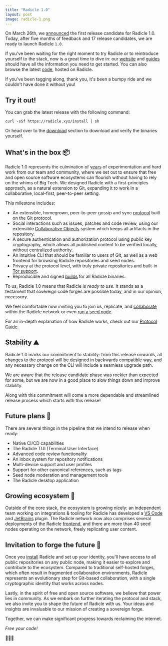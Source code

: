 ```yaml
---
title: "Radicle 1.0"
layout: post
image: radicle-1.png
---
```


On March 26th, we [announced][rc1] the first release candidate for Radicle 1.0.
Today, after five months of feedback and 17 release candidates, we are ready to
launch Radicle `1.0`.

If you've been waiting for the right moment to try Radicle or to reintroduce
yourself to the stack, now is a great time to dive in: our [website][website]
and [guides][guides] should have all the information you need to get started.
You can also browse the latest [code][heartwood], hosted on Radicle.

If you've been tagging along, thank you, it's been a bumpy ride and we couldn't
have done it without you!

## Try it out!

You can grab the latest release with the following command:

    curl -sSf https://radicle.xyz/install | sh

Or head over to the [download](/download) section to download and verify the
binaries yourself.

## What's in the box 📦

Radicle 1.0 represents the culmination of [years](/history) of experimentation
and hard work from our team and community, where we set out to ensure that free
and open source software ecosystems can flourish without having to rely on the
whims of Big Tech. We designed Radicle with a first-principles approach, as a
natural extension to Git, expanding it to work in a collaborative, local-first,
peer-to-peer setting.

This milestone includes:

* An extensible, homegrown, peer-to-peer gossip and sync [protocol](/guides/protocol)
  built on the Git protocol.
* Social interactions such as issues, patches and code review, using our
  extensible [Collaborative Objects][cobs] system which keeps all artifacts
  in the repository.
* A secure authentication and authorization protocol using public key
  cryptography, which allows all published content to be verified locally,
  without centralized authority.
* An intuitive CLI that should be familiar to users of Git, as well as a web
  frontend for browsing Radicle repositories and seed nodes.
* Privacy at the protocol level, with truly private repositories and built-in
  [Tor support][tor].
* Reproducible and signed [builds](/download) for all Radicle binaries.

To us, Radicle 1.0 means that Radicle is *ready to use*. It stands as a
testament that sovereign code forges are possible today, and in our opinion,
*necessary*.

We feel comfortable now inviting you to join us, replicate, and
[collaborate](/guides/user) within the Radicle network or even [run a seed
node](/guides/seeder).

For an in-depth explanation of how Radicle works, check out our [Protocol
Guide](/guides/protocol).

## Stability ⛰️

Radicle 1.0 marks our commitment to stability: from this release onwards, all
changes to the protocol will be designed in backwards compatible way, and any
necessary change on the CLI will include a seamless upgrade path.

We are aware that the release candidate phase was rockier than expected for
some, but we are now in a good place to slow things down and improve stability.

Along with this commitment will come a more dependable and streamlined release
process which starts with this release!

## Future plans 🔮

There are several things in the pipeline that we intend to release when ready:

* Native CI/CD capabilities
* The Radicle TUI (Terminal User Interface)
* Advanced code review functionality
* An inbox system for repository notifications
* Multi-device support and user profiles
* Support for other canonical references, such as tags
* Seed node moderation and management tools
* The Radicle desktop application

## Growing ecosystem 🌱

Outside of the core stack, the ecosystem is growing nicely:  an independent
team working on integrations & tooling for Radicle has developed a [VS
Code][vscode] and [JetBrains][jetbrains] plugin. The Radicle network now also
comprises several deployments of the Radicle [frontend][fe], and there are more
than 40 seed nodes operating on the network, freely replicating user content.

## Invitation to forge the future 🤝

Once you [install][install] Radicle and set up your identity, you'll have access
to all public repositories on any public node, making it easier to explore and
contribute to the ecosystem. Compared to traditional self-hosted forges, which
often result in fragmented collaboration environments, Radicle represents an
evolutionary step for Git-based collaboration, with a single cryptographic
identity that works across nodes.

Lastly, in the spirit of free and open source software, we believe that power
lies in community. As we embark on further iterating the protocol and stack, we
also invite you to shape the future of Radicle with us. Your ideas and insights
are invaluable to our mission of creating a sovereign forge.

Together, we can make significant progress towards reclaiming the internet.

*Free your code!*

👾👾👾


[cobs]: /guides/protocol#collaborative-objects
[vscode]: https://app.radicle.at/nodes/seed.radicle.gr/rad:z3Makm6fsQQXmpSFE43DZqwupaEhk
[heartwood]: https://app.radicle.xyz/nodes/seed.radicle.xyz/rad:z3gqcJUoA1n9HaHKufZs5FCSGazv5
[jetbrains]: https://app.radicle.at/nodes/seed.radicle.gr/rad:z3WHS4GSf8hChLjGYfPkJY7vCxsBK
[fe]: https://app.radicle.xyz/nodes/seed.radicle.xyz/rad:z4V1sjrXqjvFdnCUbxPFqd5p4DtH5
[rc1]: https://x.com/radicle/status/1772659708978991605?s=20
[website]: /
[guides]: /guides
[user]: /guides/user
[install]: /guides/user#installation
[mirror]: /guides/user/#git-going-with-repositories
[tor]: /guides/user/#4-embracing-the-onion
